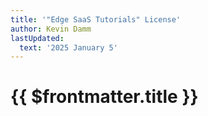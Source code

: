 ```yaml
---
title: '"Edge SaaS Tutorials" License'
author: Kevin Damm
lastUpdated:
  text: '2025 January 5'
---
```


# {{ $frontmatter.title }}

<!--@include: ../../LICENSE-->